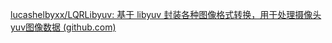[lucashelbyxx/LQRLibyuv: 基于 libyuv 封装各种图像格式转换，用于处理摄像头yuv图像数据 (github.com)](https://github.com/lucashelbyxx/LQRLibyuv)